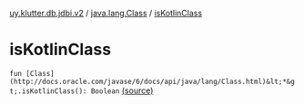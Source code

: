 [uy.klutter.db.jdbi.v2](../index.md) / [java.lang.Class](index.md) / [isKotlinClass](.)


# isKotlinClass
`fun [Class](http://docs.oracle.com/javase/6/docs/api/java/lang/Class.html)&lt;*&gt;.isKotlinClass(): Boolean` [(source)](https://github.com/kohesive/klutter/blob/master/db-jdbi-v2-jdk6/src/main/kotlin/uy/klutter/db/jdbi/v2/Extensions.kt#L11)


